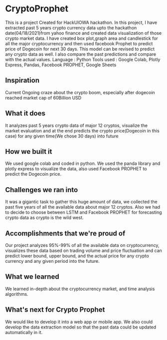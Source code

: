 # CryptoProphet
This is a project Created for HackUIOWA hackathon.
In this project, I have extracted past 5 years crypto currency data upto the hackathon date(04/18/2021)from yahoo finance and created data visualization of those crypto market data. I have created box plot,graph area and candlestick for all the major cryptocurrency and then used facebook Prophet to predict price of Dogecoin for next 30 days. This model can be revised to predict any crypto data as well. I also compare the past predictions and compare with the actual values.
Language : Python
Tools used : Google Colab, Plotly Express, Pandas, Facebook PROPHET, Google Sheets
## Inspiration
Current Ongoing craze about the crypto boom, especially after dogecoin reached market cap of 60Billion USD
## What it does
It analyzes past 5 years crypto data of major 12 cryptos, visualize the market evaluation and at the end predicts the crypto price(Dogecoin in this case) for any given time(We chose 30 days) into future
## How we built it
We used google colab and coded in python. We used the panda library and plotly express to visualize the data, also used Facebook PROPHET to predict the Dogecoin price.
## Challenges we ran into
It was a gigantic task to gather this huge amount of data, we collected the past five years of all the available data about major 12 cryptos. Also we had to decide to choose between LSTM and Facebook PROPHET for forecasting crypto data as crypto is the wild west.
## Accomplishments that we're proud of
Our project analyzes 95%-99% of all the available data on cryptocurrency, visualizes these data based on trading volume and price fluctuation and can predict lower bound, upper bound, and the actual price for any crypto currency and any given period into the future.
## What we learned
We learned in-depth about the cryptocurrency market, and time analysis algorithms.
## What's next for Crypto Prophet 
We would like to develop it into a web app or mobile app. We also could develop the data extraction model so that the past data could be updated automatically in it.
